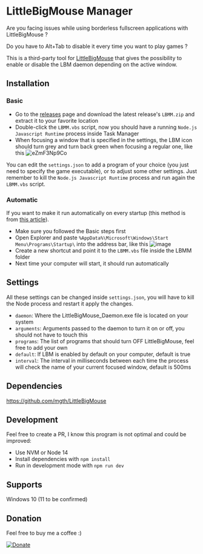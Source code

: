 # LittleBigMouse Manager

Are you facing issues while using borderless fullscreen applications with LittleBigMouse ?

Do you have to Alt+Tab to disable it every time you want to play games ?

This is a third-party tool for [LittleBigMouse](https://github.com/mgth/LittleBigMouse) that gives the possibility to enable or disable the LBM daemon depending on the active window.

## Installation

### Basic
- Go to the [releases](https://github.com/VinceBT/LBMM/releases) page and download the latest release's `LBMM.zip` and extract it to your favorite location
- Double-click the `LBMM.vbs` script, now you should have a running `Node.js Javascript Runtime` process inside Task Manager
- When focusing a window that is specified in the settings, the LBM icon should turn grey and turn back green when focusing a regular one, like this
  ![eZmF3Np9Co](https://user-images.githubusercontent.com/1362505/151820434-05772094-632d-4884-8828-8f4b275ebee4.gif)

You can edit the `settings.json` to add a program of your choice (you just need to specify the game executable), or to adjust some other settings.
Just remember to kill the `Node.js Javascript Runtime` process and run again the `LBMM.vbs` script.

### Automatic
If you want to make it run automatically on every startup (this method is from [this article](https://keestalkstech.com/2016/07/start-nodejs-app-windowless-windows/#vbs-to-the-rescue)).

- Make sure you followed the Basic steps first
- Open Explorer and paste `%AppData%\Microsoft\Windows\Start Menu\Programs\Startup\` into the address bar, like this
![image](https://user-images.githubusercontent.com/1362505/151819930-d2028edb-c6f0-422a-b3a1-2631f6d2fccb.png)
- Create a new shortcut and point it to the `LBMM.vbs` file inside the LBMM folder
- Next time your computer will start, it should run automatically

## Settings

All these settings can be changed inside `settings.json`, you will have to kill the Node process and restart it apply the changes.

- `daemon`: Where the LittleBigMouse_Daemon.exe file is located on your system
- `arguments`: Arguments passed to the daemon to turn it on or off, you should not have to touch this
- `programs`: The list of programs that should turn OFF LittleBigMouse, feel free to add your own
- `default`: If LBM is enabled by default on your computer, default is true
- `interval`: The interval in milliseconds between each time the process will check the name of your current focused window, default is 500ms

## Dependencies

https://github.com/mgth/LittleBigMouse

## Development

Feel free to create a PR, I know this program is not optimal and could be improved:

- Use NVM or Node 14
- Install dependencies with `npm install`
- Run in development mode with `npm run dev`

## Supports

Windows 10 (11 to be confirmed)

## Donation

Feel free to buy me a coffee :)

[![Donate](https://img.shields.io/badge/Donate-PayPal-green.svg)](https://www.paypal.com/donate/?hosted_button_id=KKDV8JRNNRDAN)
